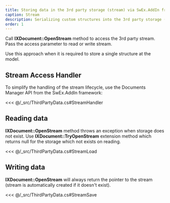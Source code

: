 ```yaml
---
title: Storing data in the 3rd party storage (stream) via SwEx.AddIn framework
caption: Stream
description: Serializing custom structures into the 3rd party storage (stream) using SwEx.AddIn framework
order: 1
---
```

Call **IXDocument::OpenStream** method to access the 3rd party stream. Pass the access parameter to read or write stream.

Use this approach when it is required to store a single structure at the model.

## Stream Access Handler

To simplify the handling of the stream lifecycle, use the Documents Manager API from the SwEx.AddIn framework:

<<< @/_src/ThirdPartyData.cs#StreamHandler

## Reading data

**IXDocument::OpenStream** method throws an exception when storage does not exist. Use **IXDocument::TryOpenStream** extension method which returns null for the storage which not exists on reading.

<<< @/_src/ThirdPartyData.cs#StreamLoad

## Writing data

**IXDocument::OpenStream** will always return the pointer to the stream (stream is automatically created if it doesn't exist).

<<< @/_src/ThirdPartyData.cs#StreamSave
